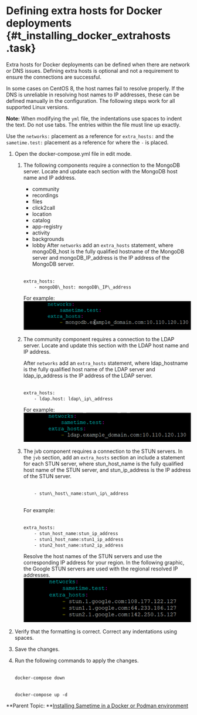 # Defining extra hosts for Docker deployments {#t_installing_docker_extrahosts .task}

Extra hosts for Docker deployments can be defined when there are network or DNS issues. Defining extra hosts is optional and not a requirement to ensure the connections are successful.

In some cases on CentOS 8, the host names fail to resolve properly. If the DNS is unreliable in resolving host names to IP addresses, these can be defined manually in the configuration. The following steps work for all supported Linux versions.

**Note:** When modifying the `yml` file, the indentations use spaces to indent the text. Do not use tabs. The entries within the file must line up exactly.

Use the `networks:` placement as a reference for `extra_hosts:` and the `sametime.test:` placement as a reference for where the `-` is placed.

1.  Open the docker-compose.yml file in edit mode.

    1.  The following components require a connection to the MongoDB server. Locate and update each section with the MongoDB host name and IP address.

        -   community
        -   recordings
        -   files
        -   click2call
        -   location
        -   catalog
        -   app-registry
        -   activity
        -   backgrounds
        -   lobby
        After `networks` add an `extra_hosts` statement, where mongoDB\_host is the fully qualified hostname of the MongoDB server and mongoDB\_IP\_address is the IP address of the MongoDB server.

        ``` {#codeblock_cn5_mpq_15b}
        
        extra_hosts: 
            - mongoDB\_host: mongoDB\_IP\_address
        ```

        For example:![Sample coding of extra_hosts](Images/example_extra_hosts.png)

    2.  The community component requires a connection to the LDAP server. Locate and update this section with the LDAP host name and IP address.

        After `networks` add an `extra_hosts` statement, where ldap\_hostname is the fully qualified host name of the LDAP server and ldap\_ip\_address is the IP address of the LDAP server.

        ``` {#codeblock_shp_nqq_15b}
        
        extra_hosts: 
            - ldap.host: ldap\_ip\_address
        ```

        For example:![sample extra_hosts coding for community server](Images/example_extra_hosts_community.png)

    3.  The jvb component requires a connection to the STUN servers. In the `jvb` section, add an `extra_hosts` section an include a statement for each STUN server, where stun\_host\_name is the fully qualified host name of the STUN server, and stun\_ip\_address is the IP address of the STUN server.

        ``` {#codeblock_wjd_sd2_q5b}
        
            - stun\_host\_name:stun\_ip\_address
            
        ```

        For example:

        ``` {#codeblock_m1c_szn_4tb}
        
        extra_hosts:
            - stun_host_name:stun_ip_address
            - stun1_host_name:stun1_ip_address
            - stun2_host_name:stun2_ip_address  
        ```

        Resolve the host names of the STUN servers and use the corresponding IP address for your region. In the following graphic, the Google STUN servers are used with the regional resolved IP addresses.![sample extra_hosts coding for STUN server](Images/example_extra_hosts_stun.png)

2.  Verify that the formatting is correct. Correct any indentations using spaces.

3.  Save the changes.

4.  Run the following commands to apply the changes.

    ``` {#codeblock_jn2_znq_15b}
    
    docker-compose down
    ```

    ``` {#codeblock_xsn_14q_15b}
    
    docker-compose up -d
    ```


**Parent Topic:  **[Installing Sametime in a Docker or Podman environment](installation_sametime_docker.md)

